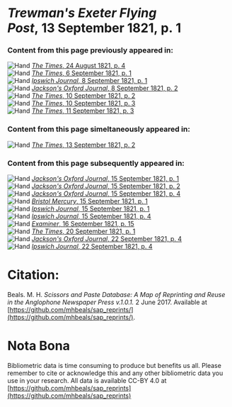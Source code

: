 # *Trewman's Exeter Flying Post*, 13 September 1821, p. 1  
  
### Content from this page previously appeared in:  
![Hand](http://scissorsandpaste.net/wp-content/uploads/2017/06/smallhandpointer.png) [*The Times*, 24 August 1821, p. 4](https://mhbeals.github.io/sap_html/The-Times/The-Times-24-August-1821-p-4)  
![Hand](http://scissorsandpaste.net/wp-content/uploads/2017/06/smallhandpointer.png) [*The Times*, 6 September 1821, p. 1](https://mhbeals.github.io/sap_html/The-Times/The-Times-6-September-1821-p-1)  
![Hand](http://scissorsandpaste.net/wp-content/uploads/2017/06/smallhandpointer.png) [*Ipswich Journal*, 8 September 1821, p. 1](https://mhbeals.github.io/sap_html/Ipswich-Journal/Ipswich-Journal-8-September-1821-p-1)  
![Hand](http://scissorsandpaste.net/wp-content/uploads/2017/06/smallhandpointer.png) [*Jackson's Oxford Journal*, 8 September 1821, p. 2](https://mhbeals.github.io/sap_html/Jackson's-Oxford-Journal/Jackson's-Oxford-Journal-8-September-1821-p-2)  
![Hand](http://scissorsandpaste.net/wp-content/uploads/2017/06/smallhandpointer.png) [*The Times*, 10 September 1821, p. 2](https://mhbeals.github.io/sap_html/The-Times/The-Times-10-September-1821-p-2)  
![Hand](http://scissorsandpaste.net/wp-content/uploads/2017/06/smallhandpointer.png) [*The Times*, 10 September 1821, p. 3](https://mhbeals.github.io/sap_html/The-Times/The-Times-10-September-1821-p-3)  
![Hand](http://scissorsandpaste.net/wp-content/uploads/2017/06/smallhandpointer.png) [*The Times*, 11 September 1821, p. 3](https://mhbeals.github.io/sap_html/The-Times/The-Times-11-September-1821-p-3)  
  
### Content from this page simeltaneously appeared in:  
![Hand](http://scissorsandpaste.net/wp-content/uploads/2017/06/smallhandpointer.png) [*The Times*, 13 September 1821, p. 2](https://mhbeals.github.io/sap_html/The-Times/The-Times-13-September-1821-p-2)  
  
### Content from this page subsequently appeared in:  
![Hand](http://scissorsandpaste.net/wp-content/uploads/2017/06/smallhandpointer.png) [*Jackson's Oxford Journal*, 15 September 1821, p. 1](https://mhbeals.github.io/sap_html/Jackson's-Oxford-Journal/Jackson's-Oxford-Journal-15-September-1821-p-1)  
![Hand](http://scissorsandpaste.net/wp-content/uploads/2017/06/smallhandpointer.png) [*Jackson's Oxford Journal*, 15 September 1821, p. 2](https://mhbeals.github.io/sap_html/Jackson's-Oxford-Journal/Jackson's-Oxford-Journal-15-September-1821-p-2)  
![Hand](http://scissorsandpaste.net/wp-content/uploads/2017/06/smallhandpointer.png) [*Jackson's Oxford Journal*, 15 September 1821, p. 4](https://mhbeals.github.io/sap_html/Jackson's-Oxford-Journal/Jackson's-Oxford-Journal-15-September-1821-p-4)  
![Hand](http://scissorsandpaste.net/wp-content/uploads/2017/06/smallhandpointer.png) [*Bristol Mercury*, 15 September 1821, p. 1](https://mhbeals.github.io/sap_html/Bristol-Mercury/Bristol-Mercury-15-September-1821-p-1)  
![Hand](http://scissorsandpaste.net/wp-content/uploads/2017/06/smallhandpointer.png) [*Ipswich Journal*, 15 September 1821, p. 1](https://mhbeals.github.io/sap_html/Ipswich-Journal/Ipswich-Journal-15-September-1821-p-1)  
![Hand](http://scissorsandpaste.net/wp-content/uploads/2017/06/smallhandpointer.png) [*Ipswich Journal*, 15 September 1821, p. 4](https://mhbeals.github.io/sap_html/Ipswich-Journal/Ipswich-Journal-15-September-1821-p-4)  
![Hand](http://scissorsandpaste.net/wp-content/uploads/2017/06/smallhandpointer.png) [*Examiner*, 16 September 1821, p. 15](https://mhbeals.github.io/sap_html/Examiner/Examiner-16-September-1821-p-15)  
![Hand](http://scissorsandpaste.net/wp-content/uploads/2017/06/smallhandpointer.png) [*The Times*, 20 September 1821, p. 1](https://mhbeals.github.io/sap_html/The-Times/The-Times-20-September-1821-p-1)  
![Hand](http://scissorsandpaste.net/wp-content/uploads/2017/06/smallhandpointer.png) [*Jackson's Oxford Journal*, 22 September 1821, p. 4](https://mhbeals.github.io/sap_html/Jackson's-Oxford-Journal/Jackson's-Oxford-Journal-22-September-1821-p-4)  
![Hand](http://scissorsandpaste.net/wp-content/uploads/2017/06/smallhandpointer.png) [*Ipswich Journal*, 22 September 1821, p. 4](https://mhbeals.github.io/sap_html/Ipswich-Journal/Ipswich-Journal-22-September-1821-p-4)  


# Citation: 

Beals. M. H. *Scissors and Paste Database: A Map of Reprinting and Reuse in the Anglophone Newspaper Press v.1.0.1.* 2 June 2017. Available at [https://github.com/mhbeals/sap_reprints/](https://github.com/mhbeals/sap_reprints/). 

# Nota Bona

Bibliometric data is time consuming to produce but benefits us all. Please remember to cite or acknowledge this and any other bibliometric data you use in your research. All data is available CC-BY 4.0 at [https://github.com/mhbeals/sap_reprints](https://github.com/mhbeals/sap_reprints)